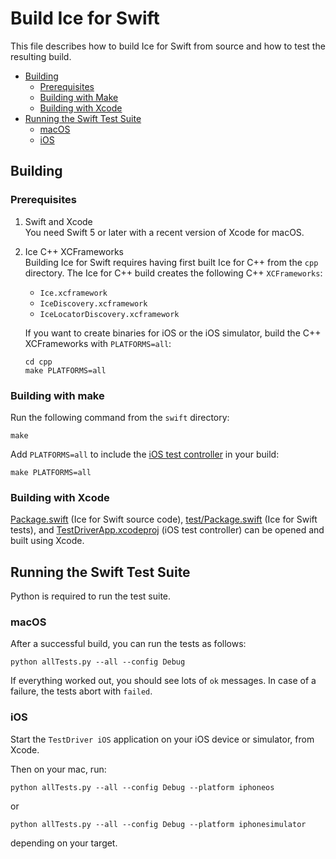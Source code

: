 # Build Ice for Swift

This file describes how to build Ice for Swift from source and how to test the resulting build.

- [Building](#building)
  - [Prerequisites](#prerequisites)
  - [Building with Make](#building-with-make)
  - [Building with Xcode](#building-with-xcode)
- [Running the Swift Test Suite](#running-the-swift-test-suite)
  - [macOS](#macos)
  - [iOS](#ios)

## Building

### Prerequisites

1. Swift and Xcode\
   You need Swift 5 or later with a recent version of Xcode for macOS.

2. Ice C++ XCFrameworks\
   Building Ice for Swift requires having first built Ice for C++ from the `cpp` directory. The Ice for C++ build
   creates the following C++ `XCFrameworks`:
    - `Ice.xcframework`
    - `IceDiscovery.xcframework`
    - `IceLocatorDiscovery.xcframework`

   If you want to create binaries for iOS or the iOS simulator, build the C++ XCFrameworks with `PLATFORMS=all`:

   ```shell
   cd cpp
   make PLATFORMS=all
   ```

### Building with make

Run the following command from the `swift` directory:

```shell
make
```

Add `PLATFORMS=all` to include the [iOS test controller] in your build:

```shell
make PLATFORMS=all
```

### Building with Xcode

[Package.swift] (Ice for Swift source code), [test/Package.swift] (Ice for Swift tests), and [TestDriverApp.xcodeproj]
(iOS test controller) can be opened and built using Xcode.

## Running the Swift Test Suite

Python is required to run the test suite.

### macOS

After a successful build, you can run the tests as follows:

```shell
python allTests.py --all --config Debug
```

If everything worked out, you should see lots of `ok` messages. In case of a failure, the tests abort with `failed`.

### iOS

Start the `TestDriver iOS` application on your iOS device or simulator, from Xcode.

Then on your mac, run:

```shell
python allTests.py --all --config Debug --platform iphoneos
```

or

```shell
python allTests.py --all --config Debug --platform iphonesimulator
```

depending on your target.

[Package.swift]: ../Package.swift
[test/Package.swift]: ./test/Package.swift
[TestDriverApp.xcodeproj]: ./test/ios/TestDriverApp.xcodeproj
[iOS test controller]: ./test/ios/TestDriverApp.xcodeproj
